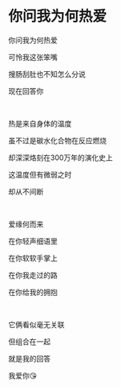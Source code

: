 # 你问我为何热爱


你问我为何热爱

可怜我这张笨嘴

搜肠刮肚也不知怎么分说

现在回答你

<br>

热是来自身体的温度

虽不过是碳水化合物在反应燃烧

却深深烙刻在300万年的演化史上

这温度但有微弱之时

却从不间断

<br>

爱缘何而来

在你轻声细语里

在你软软手掌上 

在你我走过的路

在你给我的拥抱

<br>

它俩看似毫无关联

但组合在一起

就是我的回答

我爱你😘
